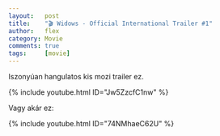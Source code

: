 ```yaml
---
layout:   post
title:    "🎬 Widows - Official International Trailer #1"
author:   flex
category: Movie
comments: true
tags:     [movie]
---
```


Iszonyúan hangulatos kis mozi trailer ez.

<!-- break -->

<div class="overridemaxwidthboth">
	{% include youtube.html ID="Jw5ZzcfC1nw" %}
</div>

Vagy akár ez:

<div class="overridemaxwidthboth">
	{% include youtube.html ID="74NMhaeC62U" %}
</div>